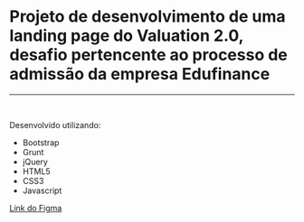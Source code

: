<h1>Projeto de desenvolvimento de uma landing page do Valuation 2.0, desafio pertencente ao processo de admissão da empresa Edufinance</h1>
<hr/>
<br/>
<p>Desenvolvido utilizando:</p>
<ul>
  <li>Bootstrap</li>
  <li>Grunt</li>
  <li>jQuery</li>
  <li>HTML5</li>
  <li>CSS3</li>
  <li>Javascript</li>
</ul>

<a href="https://www.figma.com/file/Vm2qWYda5YoQ8FGnOdFt9r/Lista-de-Espera-VZA-2.0-(Copy)?node-id=0%3A1">Link do Figma</a>